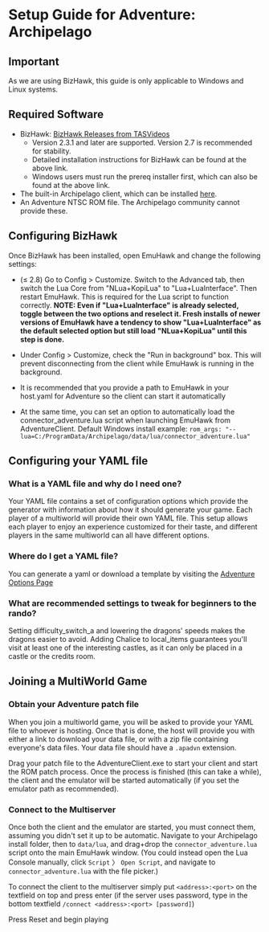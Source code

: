 # Setup Guide for Adventure: Archipelago

## Important

As we are using BizHawk, this guide is only applicable to Windows and Linux systems.

## Required Software

- BizHawk: [BizHawk Releases from TASVideos](https://tasvideos.org/BizHawk/ReleaseHistory)
  - Version 2.3.1 and later are supported. Version 2.7 is recommended for stability.
  - Detailed installation instructions for BizHawk can be found at the above link.
  - Windows users must run the prereq installer first, which can also be found at the above link.
- The built-in Archipelago client, which can be installed [here](https://github.com/ArchipelagoMW/Archipelago/releases).
- An Adventure NTSC ROM file. The Archipelago community cannot provide these.

## Configuring BizHawk

Once BizHawk has been installed, open EmuHawk and change the following settings:

- (≤ 2.8) Go to Config > Customize. Switch to the Advanced tab, then switch the Lua Core from "NLua+KopiLua" to
  "Lua+LuaInterface". Then restart EmuHawk. This is required for the Lua script to function correctly.
  **NOTE: Even if "Lua+LuaInterface" is already selected, toggle between the two options and reselect it. Fresh installs** 
  **of newer versions of EmuHawk have a tendency to show "Lua+LuaInterface" as the default selected option but still load** 
  **"NLua+KopiLua" until this step is done.**
- Under Config > Customize, check the "Run in background" box. This will prevent disconnecting from the client while
EmuHawk is running in the background.

- It is recommended that you provide a path to EmuHawk in your host.yaml for Adventure so the client can start it automatically
- At the same time, you can set an option to automatically load the connector_adventure.lua script when launching EmuHawk
from AdventureClient.
Default Windows install example:
```rom_args: "--lua=C:/ProgramData/Archipelago/data/lua/connector_adventure.lua"```

## Configuring your YAML file

### What is a YAML file and why do I need one?

Your YAML file contains a set of configuration options which provide the generator with information about how it should
generate your game. Each player of a multiworld will provide their own YAML file. This setup allows each player to enjoy
an experience customized for their taste, and different players in the same multiworld can all have different options.

### Where do I get a YAML file?

You can generate a yaml or download a template by visiting the [Adventure Options Page](/games/Adventure/player-options)

### What are recommended settings to tweak for beginners to the rando?
Setting difficulty_switch_a and lowering the dragons' speeds makes the dragons easier to avoid.  Adding Chalice to 
local_items guarantees you'll visit at least one of the interesting castles, as it can only be placed in a castle or
the credits room.

## Joining a MultiWorld Game

### Obtain your Adventure patch file

When you join a multiworld game, you will be asked to provide your YAML file to whoever is hosting. Once that is done,
the host will provide you with either a link to download your data file, or with a zip file containing everyone's data
files. Your data file should have a `.apadvn` extension.

Drag your patch file to the AdventureClient.exe to start your client and start the ROM patch process. Once the process 
is finished (this can take a while), the client and the emulator will be started automatically (if you set the emulator 
path as recommended).

### Connect to the Multiserver

Once both the client and the emulator are started, you must connect them, assuming you didn't set it up to be automatic.
Navigate to your Archipelago install folder, then to `data/lua`, and drag+drop the `connector_adventure.lua` script onto
the main EmuHawk window. (You could instead open the Lua Console manually, click `Script` 〉 `Open Script`, and navigate
to `connector_adventure.lua` with the file picker.)

To connect the client to the multiserver simply put `<address>:<port>` on the textfield on top and press enter (if the
server uses password, type in the bottom textfield `/connect <address>:<port> [password]`)

Press Reset and begin playing
